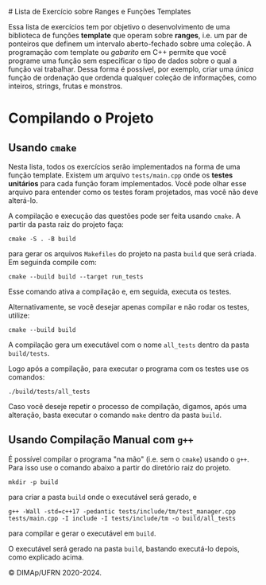 
﻿# Lista de Exercício sobre Ranges e Funções Templates

Essa lista de exercícios tem por objetivo o desenvolvimento de uma biblioteca de funções **template** que operam sobre **ranges**, i.e. um par de ponteiros que definem um intervalo aberto-fechado sobre uma coleção. A programação com template ou _gabarito_ em C++ permite que você programe uma função sem especificar o tipo de dados sobre o qual a função vai trabalhar. Dessa forma é possível, por exemplo, criar uma _única_ função de ordenação que ordenda qualquer coleção de informações, como inteiros, strings, frutas e monstros.

# Compilando o Projeto

## Usando `cmake`

Nesta lista, todos os exercícios serão implementados na forma de uma função template.
Existem um arquivo `tests/main.cpp` onde os **testes unitários** para cada função foram implementados. Você pode olhar esse arquivo para entender como os testes foram projetados, mas você não deve alterá-lo.

A compilação e execução das questões pode ser feita usando `cmake`. A partir da pasta raiz do projeto faça:

```
cmake -S . -B build
```

para gerar os arquivos `Makefiles` do projeto na pasta `build` que será criada. Em seguinda compile com:

```
cmake --build build --target run_tests
```

Esse comando ativa a compilação e, em seguida, executa os testes.

Alternativamente, se você desejar apenas compilar e não rodar os testes, utilize:

```
cmake --build build
```

A compilação gera um executável com o nome `all_tests` dentro da pasta `build/tests`.

Logo após a compilação, para executar o programa com os testes use os comandos:

```
./build/tests/all_tests
```

Caso você deseje repetir o processo de compilação, digamos, após uma alteração, basta executar o comando `make` dentro da pasta `build`.

## Usando Compilação Manual com `g++`

É possível compilar o programa "na mão" (i.e. sem o `cmake`) usando o `g++`. Para isso use o comando abaixo a partir do diretório raiz do projeto.

```
mkdir -p build
```

para criar a pasta `build` onde o executável será gerado, e

```
g++ -Wall -std=c++17 -pedantic tests/include/tm/test_manager.cpp tests/main.cpp -I include -I tests/include/tm -o build/all_tests
```

para compilar e gerar o executável em `build`.

O executável será gerado na pasta `build`, bastando executá-lo depois, como explicado acima.

&copy; DIMAp/UFRN 2020-2024.

